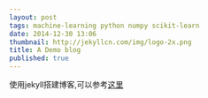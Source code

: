 ```yaml
---
layout: post
tags: machine-learning python numpy scikit-learn
date: 2014-12-30 13:06
thumbnail: http://jekyllcn.com/img/logo-2x.png
title: A Demo blog
published: true
---
```


使用jekyll搭建博客,可以参考<a href="http://jekyllcn.com/docs/structure/">这里</a>



